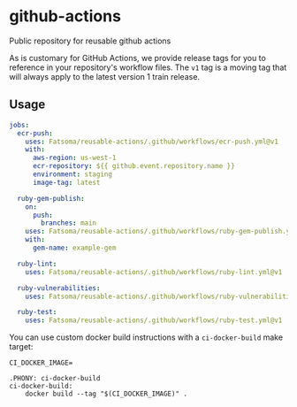 # github-actions

Public repository for reusable github actions

As is customary for GitHub Actions, we provide release tags for you to reference in your repository's workflow files. The `v1` tag is a moving tag that will always apply to the latest version 1 train release.

## Usage

```yml
jobs:
  ecr-push:
    uses: Fatsoma/reusable-actions/.github/workflows/ecr-push.yml@v1
    with:
      aws-region: us-west-1
      ecr-repository: ${{ github.event.repository.name }}
      environment: staging
      image-tag: latest

  ruby-gem-publish:
    on:
      push:
        branches: main
    uses: Fatsoma/reusable-actions/.github/workflows/ruby-gem-publish.yml@v1
    with:
      gem-name: example-gem

  ruby-lint:
    uses: Fatsoma/reusable-actions/.github/workflows/ruby-lint.yml@v1

  ruby-vulnerabilities:
    uses: Fatsoma/reusable-actions/.github/workflows/ruby-vulnerabilities.yml@v1

  ruby-test:
    uses: Fatsoma/reusable-actions/.github/workflows/ruby-test.yml@v1
```

You can use custom docker build instructions with a `ci-docker-build` make target:

```make
CI_DOCKER_IMAGE=

.PHONY: ci-docker-build
ci-docker-build:
	docker build --tag "$(CI_DOCKER_IMAGE)" .
```

